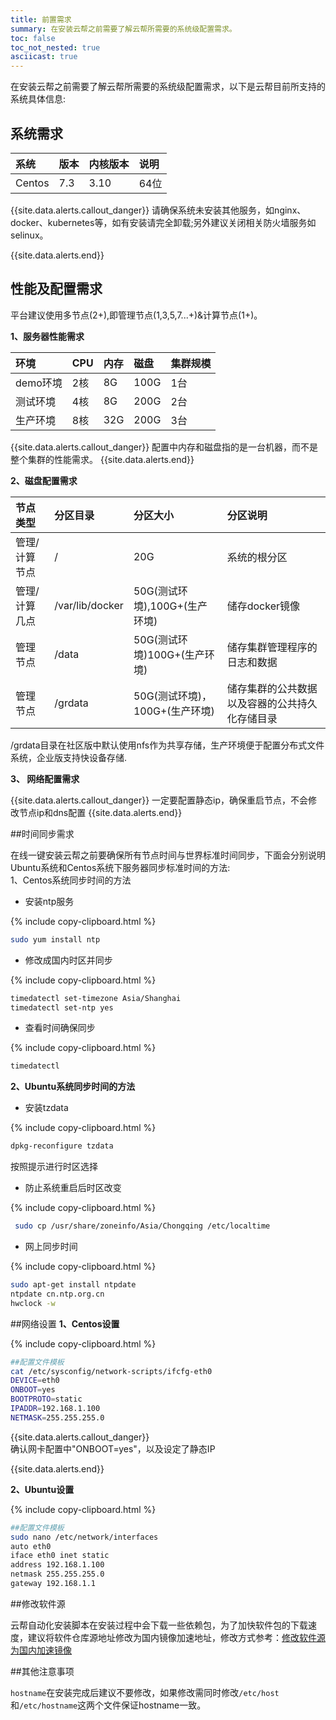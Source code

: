 ```yaml
---
title: 前置需求
summary: 在安装云帮之前需要了解云帮所需要的系统级配置需求。
toc: false
toc_not_nested: true
asciicast: true
---
```


<div id="toc"></div>

在安装云帮之前需要了解云帮所需要的系统级配置需求，以下是云帮目前所支持的系统具体信息:

## 系统需求
|系统	 |版本	 |	内核版本	|说明|
|:---|:---|:------|:---|
|Centos| 7.3	  |	3.10	|64位		|


{{site.data.alerts.callout_danger}}
请确保系统未安装其他服务，如nginx、docker、kubernetes等，如有安装请完全卸载;另外建议关闭相关防火墙服务如selinux。

<!--后面也会陆续支持Debian9/Ubuntu16.04系统。 -->
{{site.data.alerts.end}}

## 性能及配置需求
平台建议使用多节点(2+),即管理节点(1,3,5,7...+)&计算节点(1+)。

**1、服务器性能需求**

|环境|CPU|内存|磁盘|集群规模|
|:---|:---|:---|:---|:---|
|demo环境|2核|8G|100G|1台|
|测试环境|4核|8G|200G|2台|
|生产环境|8核|32G|200G|3台|
{{site.data.alerts.callout_danger}}
配置中内存和磁盘指的是一台机器，而不是整个集群的性能需求。
{{site.data.alerts.end}}

**2、磁盘配置需求**

|节点类型|分区目录|分区大小|分区说明|
|:---|:---|:---|:---|
|管理/计算节点|/|20G|系统的根分区|
|管理/计算几点|/var/lib/docker|50G(测试环境),100G+(生产环境)|储存docker镜像|
|管理节点|/data|50G(测试环境)100G+(生产环境)|储存集群管理程序的日志和数据|
|管理节点|/grdata|50G(测试环境)，100G+(生产环境)|储存集群的公共数据以及容器的公共持久化存储目录|
/grdata目录在社区版中默认使用nfs作为共享存储，生产环境便于配置分布式文件系统，企业版支持快设备存储.

**3、 网络配置需求**


{{site.data.alerts.callout_danger}}
一定要配置静态ip，确保重启节点，不会修改节点ip和dns配置
{{site.data.alerts.end}}


##时间同步需求
			
在线一键安装云帮之前要确保所有节点时间与世界标准时间同步，下面会分别说明Ubuntu系统和Centos系统下服务器同步标准时间的方法:		
1、Centos系统同步时间的方法	
- 安装ntp服务

{% include copy-clipboard.html %}	
```bash
sudo yum install ntp
```

- 修改成国内时区并同步

{% include copy-clipboard.html %}
```bash
timedatectl set-timezone Asia/Shanghai
timedatectl set-ntp yes
```
		
- 查看时间确保同步

{% include copy-clipboard.html %}
```bash
timedatectl
```

**2、Ubuntu系统同步时间的方法**

- 安装tzdata

{% include copy-clipboard.html %}
```bash
dpkg-reconfigure tzdata
```

按照提示进行时区选择

- 防止系统重启后时区改变

{% include copy-clipboard.html %}
 ```bash
  sudo cp /usr/share/zoneinfo/Asia/Chongqing /etc/localtime
  ```

- 网上同步时间

{% include copy-clipboard.html %}
  ```bash
  sudo apt-get install ntpdate
  ntpdate cn.ntp.org.cn
  hwclock -w
  ```
  
##网络设置
**1、Centos设置**


{% include copy-clipboard.html %}
 ```bash
##配置文件模板
cat /etc/sysconfig/network-scripts/ifcfg-eth0
DEVICE=eth0
ONBOOT=yes
BOOTPROTO=static
IPADDR=192.168.1.100
NETMASK=255.255.255.0
 ```
 
 {{site.data.alerts.callout_danger}}		
确认网卡配置中"ONBOOT=yes"，以及设定了静态IP

{{site.data.alerts.end}}

**2、Ubuntu设置**
			
{% include copy-clipboard.html %}
```bash
##配置文件模板
sudo nano /etc/network/interfaces
auto eth0
iface eth0 inet static
address 192.168.1.100
netmask 255.255.255.0
gateway 192.168.1.1
```

##修改软件源


云帮自动化安装脚本在安装过程中会下载一些依赖包，为了加快软件包的下载速度，建议将软件仓库源地址修改为国内镜像加速地址，修改方式参考：[修改软件源为国内加速镜像](https://t.goodrain.com/t/topic/236#theory2)
   
##其他注意事项


`hostname`在安装完成后建议不要修改，如果修改需同时修改`/etc/host`和`/etc/hostname`这两个文件保证hostname一致。